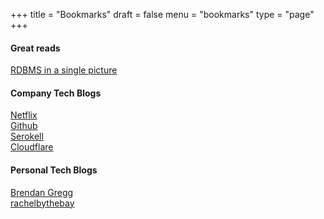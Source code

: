 +++
title = "Bookmarks"
draft = false
menu = "bookmarks"
type = "page"
+++

#### Great reads
[RDBMS in a single picture](https://medium.com/@iljamoisejevs/relational-database-in-a-single-picture-dcc5685a4105)


#### Company Tech Blogs
[Netflix](https://netflixtechblog.com/ ) \
[Github](https://github.blog/) \
[Serokell](https://serokell.io/blog) \
[Cloudflare](https://blog.cloudflare.com/)

#### Personal Tech Blogs
[Brendan Gregg](http://www.brendangregg.com/blog/index.html) \
[rachelbythebay](https://rachelbythebay.com/) 
